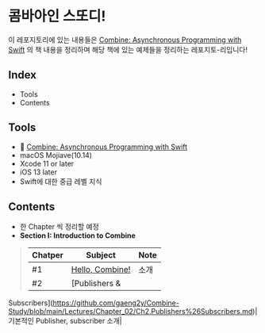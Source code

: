 # 콤바아인 스또디!

이 레포지토리에 있는 내용들은 [Combine: Asynchronous Programming with Swift](https://www.raywenderlich.com/books/combine-asynchronous-programming-with-swift) 의 책 내용을 정리하며 해당 책에 있는 예제들을 정리하는 레포지토-리입니다!

## Index
* Tools
* Contents

## Tools
* 📖 [Combine: Asynchronous Programming with Swift](https://www.raywenderlich.com/books/combine-asynchronous-programming-with-swift)
* macOS Mojiave(10.14)
* Xcode 11 or later
* iOS 13 later
* Swift에 대한 중급 레벨 지식

## Contents
* 한 Chapter 씩 정리할 예정
* **Section I: Introduction to Combine**

>|Chatper|    Subject    |Note|
>|-------|---------------|----|
>|  #1   |[Hello, Combine!](https://github.com/gaeng2y/Combine-Study/blob/main/Lectures/Chapter_01/Ch1.Hello%2C%20Combine.md)|소개|
>|  #2   |[Publishers &
Subscribers](https://github.com/gaeng2y/Combine-Study/blob/main/Lectures/Chapter_02/Ch2.Publishers%26Subscribers.md)|기본적인 Publisher, subscriber 소개|
